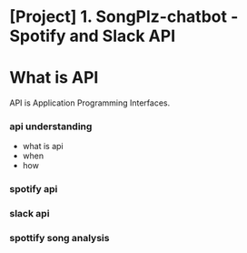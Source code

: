 # [Project] 1. SongPlz-chatbot - Spotify and Slack API


# What is API 
API is Application Programming Interfaces. 

### api understanding 
* what is api 
* when 
* how 
### spotify api 
### slack api 
### spottify song analysis 
